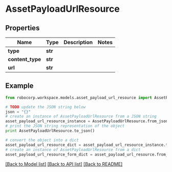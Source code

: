 # AssetPayloadUrlResource


## Properties
Name | Type | Description | Notes
------------ | ------------- | ------------- | -------------
**type** | **str** |  | 
**content_type** | **str** |  | 
**url** | **str** |  | 

## Example

```python
from robocorp.workspace.models.asset_payload_url_resource import AssetPayloadUrlResource

# TODO update the JSON string below
json = "{}"
# create an instance of AssetPayloadUrlResource from a JSON string
asset_payload_url_resource_instance = AssetPayloadUrlResource.from_json(json)
# print the JSON string representation of the object
print AssetPayloadUrlResource.to_json()

# convert the object into a dict
asset_payload_url_resource_dict = asset_payload_url_resource_instance.to_dict()
# create an instance of AssetPayloadUrlResource from a dict
asset_payload_url_resource_form_dict = asset_payload_url_resource.from_dict(asset_payload_url_resource_dict)
```
[[Back to Model list]](../README.md#documentation-for-models) [[Back to API list]](../README.md#documentation-for-api-endpoints) [[Back to README]](../README.md)


